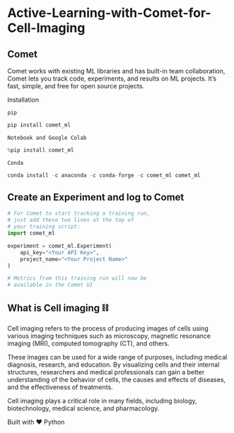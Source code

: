 # Active-Learning-with-Comet-for-Cell-Imaging


## Comet
Comet works with existing ML libraries and has built-in team collaboration, Comet lets you track code, experiments, and results on ML projects. It’s fast, simple, and free for open source projects.

Installation

`pip`

```python
pip install comet_ml
```

`Notebook and Google Colab`

```python
%pip install comet_ml
```

`Conda`

```python
conda install -c anaconda -c conda-forge -c comet_ml comet_ml
```



## Create an Experiment and log to Comet


```python
# For Comet to start tracking a training run,
# just add these two lines at the top of
# your training script:
import comet_ml

experiment = comet_ml.Experiment(
    api_key="<Your API Key>",
    project_name="<Your Project Name>"
)

# Metrics from this training run will now be
# available in the Comet UI
```

## What is Cell imaging ⛓
Cell imaging refers to the process of producing images of cells using various imaging techniques such as microscopy, magnetic resonance imaging (MRI), computed tomography (CT), and others. 

These images can be used for a wide range of purposes, including medical diagnosis, research, and education. By visualizing cells and their internal structures, researchers and medical professionals can gain a better understanding of the behavior of cells, the causes and effects of diseases, and the effectiveness of treatments. 

Cell imaging plays a critical role in many fields, including biology, biotechnology, medical science, and pharmacology.


Built with ❤ Python
